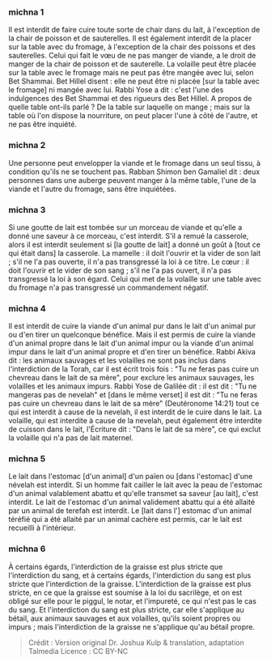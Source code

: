 
### michna 1
Il est interdit de faire cuire toute sorte de chair dans du lait, à l'exception de la chair de poisson et de sauterelles. Il est également interdit de la placer sur la table avec du fromage, à l'exception de la chair des poissons et des sauterelles. Celui qui fait le vœu de ne pas manger de viande, a le droit de manger de la chair de poisson et de sauterelle. La volaille peut être placée sur la table avec le fromage mais ne peut pas être mangée avec lui, selon Bet Shammai. Bet Hillel disent : elle ne peut être ni placée [sur la table avec le fromage] ni mangée avec lui. Rabbi Yose a dit : c'est l'une des indulgences des Bet Shammai et des rigueurs des Bet Hillel. A propos de quelle table ont-ils parlé ? De la table sur laquelle on mange ; mais sur la table où l'on dispose la nourriture, on peut placer l'une à côté de l'autre, et ne pas être inquiété.

### michna 2
Une personne peut envelopper la viande et le fromage dans un seul tissu, à condition qu'ils ne se touchent pas. Rabban Shimon ben Gamaliel dit : deux personnes dans une auberge peuvent manger à la même table, l'une de la viande et l'autre du fromage, sans être inquiétées.

### michna 3
Si une goutte de lait est tombée sur un morceau de viande et qu'elle a donné une saveur à ce morceau, c'est interdit. S'il a remué la casserole, alors il est interdit seulement si [la goutte de lait] a donné un goût à [tout ce qui était dans] la casserole. La mamelle : il doit l'ouvrir et la vider de son lait ; s'il ne l'a pas ouverte, il n'a pas transgressé la loi à ce titre. Le cœur : il doit l'ouvrir et le vider de son sang ; s'il ne l'a pas ouvert, il n'a pas transgressé la loi à son égard. Celui qui met de la volaille sur une table avec du fromage n'a pas transgressé un commandement négatif.

### michna 4
Il est interdit de cuire la viande d'un animal pur dans le lait d'un animal pur ou d'en tirer un quelconque bénéfice. Mais il est permis de cuire la viande d'un animal propre dans le lait d'un animal impur ou la viande d'un animal impur dans le lait d'un animal propre et d'en tirer un bénéfice. Rabbi Akiva dit : les animaux sauvages et les volailles ne sont pas inclus dans l'interdiction de la Torah, car il est écrit trois fois : "Tu ne feras pas cuire un chevreau dans le lait de sa mère", pour exclure les animaux sauvages, les volailles et les animaux impurs. Rabbi Yose de Galilée dit : il est dit : "Tu ne mangeras pas de nevelah" et [dans le même verset] il est dit : "Tu ne feras pas cuire un chevreau dans le lait de sa mère" (Deutéronome 14:21) tout ce qui est interdit à cause de la nevelah, il est interdit de le cuire dans le lait. La volaille, qui est interdite à cause de la nevelah, peut également être interdite de cuisson dans le lait, l'Écriture dit : "Dans le lait de sa mère", ce qui exclut la volaille qui n'a pas de lait maternel.

### michna 5
Le lait dans l'estomac [d'un animal] d'un païen ou [dans l'estomac] d'une névelah est interdit. Si un homme fait cailler le lait avec la peau de l'estomac d'un animal valablement abattu et qu'elle transmet sa saveur [au lait], c'est interdit. Le lait de l'estomac d'un animal validement abattu qui a été allaité par un animal de terefah est interdit. Le [lait dans l'] estomac d'un animal téréfié qui a été allaité par un animal cachère est permis, car le lait est recueilli à l'intérieur.

### michna 6
À certains égards, l'interdiction de la graisse est plus stricte que l'interdiction du sang, et à certains égards, l'interdiction du sang est plus stricte que l'interdiction de la graisse. L'interdiction de la graisse est plus stricte, en ce que la graisse est soumise à la loi du sacrilège, et on est obligé sur elle pour le piggul, le notar, et l'impureté, ce qui n'est pas le cas du sang. Et l'interdiction du sang est plus stricte, car elle s'applique au bétail, aux animaux sauvages et aux volailles, qu'ils soient propres ou impurs ; mais l'interdiction de la graisse ne s'applique qu'au bétail propre.

>Crédit : Version original Dr. Joshua Kulp & translation, adaptation Talmedia
>Licence : CC BY-NC